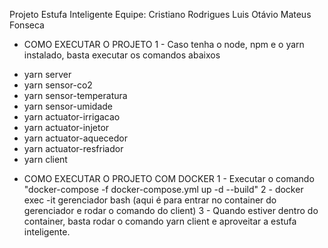 Projeto Estufa Inteligente
Equipe:
  Cristiano Rodrigues
  Luis Otávio
  Mateus Fonseca

* COMO EXECUTAR O PROJETO
1 - Caso tenha o node, npm e o yarn instalado, basta executar os comandos abaixos
- yarn server
- yarn sensor-co2
- yarn sensor-temperatura
- yarn sensor-umidade
- yarn actuator-irrigacao
- yarn actuator-injetor
- yarn actuator-aquecedor
- yarn actuator-resfriador
- yarn client

* COMO EXECUTAR O PROJETO COM DOCKER
1 - Executar o comando "docker-compose -f docker-compose.yml up -d --build"
2 - docker exec -it gerenciador bash (aqui é para entrar no container do gerenciador e rodar o comando do client)
3 - Quando estiver dentro do container, basta rodar o comando yarn client e aproveitar a estufa inteligente.
